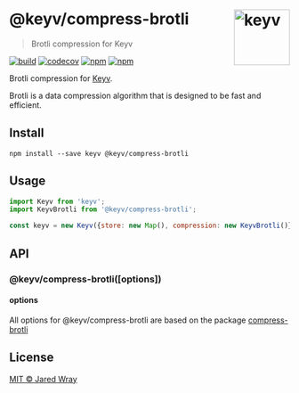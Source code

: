 # @keyv/compress-brotli [<img width="100" align="right" src="https://jaredwray.com/images/keyv-symbol.svg" alt="keyv">](https://github.com/jaredwra/keyv)

> Brotli compression for Keyv

[![build](https://github.com/jaredwray/keyv/actions/workflows/tests.yaml/badge.svg)](https://github.com/jaredwray/keyv/actions/workflows/tests.yaml)
[![codecov](https://codecov.io/gh/jaredwray/keyv/branch/main/graph/badge.svg?token=bRzR3RyOXZ)](https://codecov.io/gh/jaredwray/keyv)
[![npm](https://img.shields.io/npm/v/@keyv/compress-brotli.svg)](https://www.npmjs.com/package/@keyv/compress-brotli)
[![npm](https://img.shields.io/npm/dm/@keyv/compress-brotli)](https://npmjs.com/package/@keyv/compress-brotli)

Brotli compression for [Keyv](https://github.com/jaredwray/keyv).

Brotli is a data compression algorithm that is designed to be fast and efficient.

## Install

```shell
npm install --save keyv @keyv/compress-brotli
```

## Usage

```javascript
import Keyv from 'keyv';
import KeyvBrotli from '@keyv/compress-brotli';

const keyv = new Keyv({store: new Map(), compression: new KeyvBrotli()});

```

## API

### @keyv/compress-brotli(\[options])

#### options

All options for @keyv/compress-brotli are based on the package [compress-brotli](https://github.com/Kikobeats/compress-brotli)

## License

[MIT © Jared Wray](LICENSE)